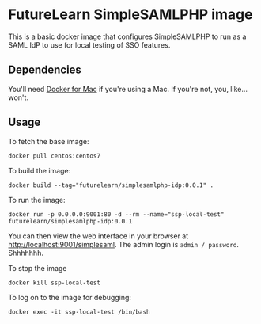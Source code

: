 # FutureLearn SimpleSAMLPHP image

This is a basic docker image that configures SimpleSAMLPHP to run as a
SAML IdP to use for local testing of SSO features.

## Dependencies

You'll need [Docker for Mac](https://docs.docker.com/docker-for-mac/) if
you're using a Mac. If you're not, you, like... won't.

## Usage

To fetch the base image:

    docker pull centos:centos7

To build the image:

    docker build --tag="futurelearn/simplesamlphp-idp:0.0.1" .

To run the image:

    docker run -p 0.0.0.0:9001:80 -d --rm --name="ssp-local-test" futurelearn/simplesamlphp-idp:0.0.1

You can then view the web interface in your browser at
<http://localhost:9001/simplesaml>. The admin login is `admin /
password`. Shhhhhhh.

To stop the image

    docker kill ssp-local-test

To log on to the image for debugging:

    docker exec -it ssp-local-test /bin/bash
